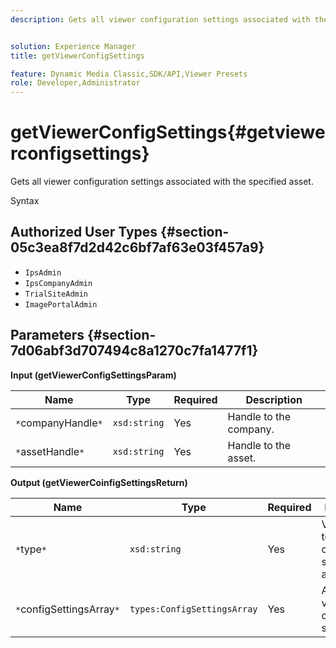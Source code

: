 ```yaml
---
description: Gets all viewer configuration settings associated with the specified asset.


solution: Experience Manager
title: getViewerConfigSettings

feature: Dynamic Media Classic,SDK/API,Viewer Presets
role: Developer,Administrator
---
```


# getViewerConfigSettings{#getviewerconfigsettings}

Gets all viewer configuration settings associated with the specified asset.

 Syntax 

## Authorized User Types {#section-05c3ea8f7d2d42c6bf7af63e03f457a9}

* `IpsAdmin` 
* `IpsCompanyAdmin` 
* `TrialSiteAdmin` 
* `ImagePortalAdmin`

## Parameters {#section-7d06abf3d707494c8a1270c7fa1477f1}

**Input (getViewerConfigSettingsParam)** 

|  Name  | Type  | Required  | Description  |
|---|---|---|---|
|  `*`companyHandle`*`  | `xsd:string`  | Yes  | Handle to the company.  |
|  `*`assetHandle`*`  | `xsd:string`  | Yes  | Handle to the asset.  |

**Output (getViewerCoinfigSettingsReturn)** 

|  Name  | Type  | Required  | Description  |
|---|---|---|---|
|  `*`type`*`  | `xsd:string`  | Yes  | Viewer type to which the configuration settings apply.  |
|  `*`configSettingsArray`*`  | `types:ConfigSettingsArray`  | Yes  | Array of viewer configuration settings.  |

